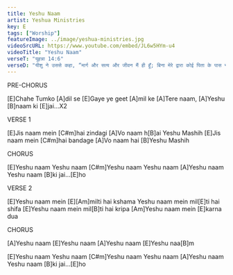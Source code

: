 ```yaml
---
title: Yeshu Naam
artist: Yeshua Ministries
key: E
tags: ["Worship"]
featureImage: ../image/yeshua-ministries.jpg
videoSrcURL: https://www.youtube.com/embed/JL6w5HYm-u4 
videoTitle: "Yeshu Naam"
verseT: "यूहन्ना 14:6"
verseD: "यीशु ने उससे कहा, “मार्ग और सत्य और जीवन मैं ही हूँ; बिना मेरे द्वारा कोई पिता के पास नहीं पहुँच सकता।"
---
```


PRE-CHORUS 

[E]Chahe Tumko [A]dil se
[E]Gaye ye geet [A]mil ke
[A]Tere naam, [A]Yeshu 
[B]naam ki [E]jai...X2 


VERSE 1

[E]Jis naam mein [C#m]hai zindagi
[A]Vo naam h[B]ai Yeshu Mashih
[E]Jis naam mein [C#m]hai bandage
[A]Vo naam hai [B]Yeshu Mashih


CHORUS

[E]Yeshu naam Yeshu naam
[C#m]Yeshu naam Yeshu naam
[A]Yeshu naam Yeshu naam [B]ki jai…[E]ho


VERSE 2
   
[E]Yeshu naam mein [E][Am]milti hai kshama
Yeshu naam mein mil[E]ti hai shifa
[E]Yeshu naam mein mil[B]ti hai kripa
[Am]Yeshu naam mein [E]karna dua


CHORUS
    
[A]Yeshu naam [E]Yeshu naam
[A]Yeshu naam [E]Yeshu naa[B]m

[E]Yeshu naam Yeshu naam
[C#m]Yeshu naam Yeshu naam
[A]Yeshu naam Yeshu naam [B]ki jai…[E]ho